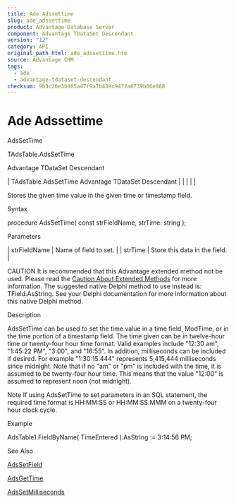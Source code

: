 ```yaml
---
title: Ade Adssettime
slug: ade_adssettime
product: Advantage Database Server
component: Advantage TDataSet Descendant
version: "12"
category: API
original_path_html: ade_adssettime.htm
source: Advantage CHM
tags:
  - ade
  - advantage-tdataset-descendant
checksum: 9b3c26e3b985a47f9a7b439c9472a6739b06e888
---
```


# Ade Adssettime

AdsSetTime

TAdsTable.AdsSetTime

Advantage TDataSet Descendant

| TAdsTable.AdsSetTime  Advantage TDataSet Descendant |  |  |  |  |

Stores the given time value in the given time or timestamp field.

Syntax

procedure AdsSetTime( const strFieldName, strTime: string );

Parameters

| strFieldName | Name of field to set. |
| strTime | Store this data in the field. |

CAUTION It is recommended that this Advantage extended method not be used. Please read the [Caution About Extended Methods](ade_caution_about_extended_methods.md) for more information. The suggested native Delphi method to use instead is: TField.AsString. See your Delphi documentation for more information about this native Delphi method.

Description

AdsSetTime can be used to set the time value in a time field, ModTime, or in the time portion of a timestamp field. The time given can be in twelve-hour time or twenty-four hour time format. Valid examples include "12:30 am", "1:45:22 PM", "3:00", and "16:55". In addition, milliseconds can be included if desired. For example "1:30:15.444" represents 5,415,444 milliseconds since midnight. Note that if no "am" or "pm" is included with the time, it is assumed to be twenty-four hour time. This means that the value "12:00" is assumed to represent noon (not midnight).

Note If using AdsSetTime to set parameters in an SQL statement, the required time format is HH:MM:SS or HH:MM:SS.MMM on a twenty-four hour clock cycle.

Example

AdsTable1.FieldByName( TimeEntered ).AsString := 3:14:56 PM;

See Also

[AdsSetField](ade_adssetfield.md)

[AdsGetTime](ade_adsgettime.md)

[AdsSetMilliseconds](ade_adssetmilliseconds.md)
